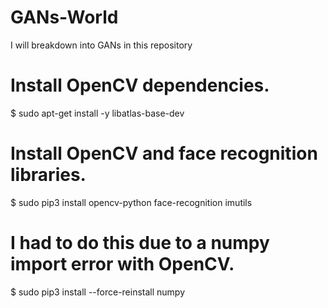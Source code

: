 # GANs-World
I will breakdown into GANs in this repository
# Install OpenCV dependencies.

$ sudo apt-get install -y libatlas-base-dev

# Install OpenCV and face recognition libraries.
$ sudo pip3 install opencv-python face-recognition imutils

# I had to do this due to a numpy import error with OpenCV.
$ sudo pip3 install --force-reinstall numpy
